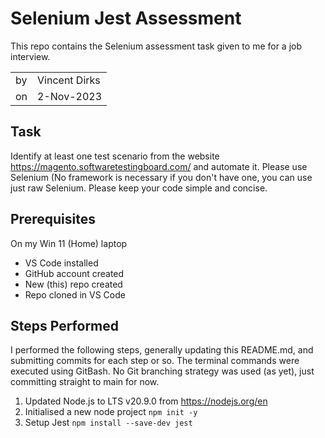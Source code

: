 # Selenium Jest Assessment

This repo contains the Selenium assessment task given to me for a job interview.

|     |               |
| --- | ------------- |
| by  | Vincent Dirks |
| on  | 2-Nov-2023    |

## Task

Identify at least one test scenario from the website https://magento.softwaretestingboard.com/ and automate it. Please use Selenium (No framework is necessary if you don't have one, you can use just raw Selenium. Please keep your code simple and concise.

## Prerequisites

On my Win 11 (Home) laptop

- VS Code installed
- GitHub account created
- New (this) repo created
- Repo cloned in VS Code

## Steps Performed

I performed the following steps, generally updating this README.md, and submitting commits for each step or so. The terminal commands were executed using GitBash. No Git branching strategy was used (as yet), just committing straight to main for now.

1. Updated Node.js to LTS v20.9.0 from https://nodejs.org/en
1. Initialised a new node project `npm init -y`
1. Setup Jest `npm install --save-dev jest`
